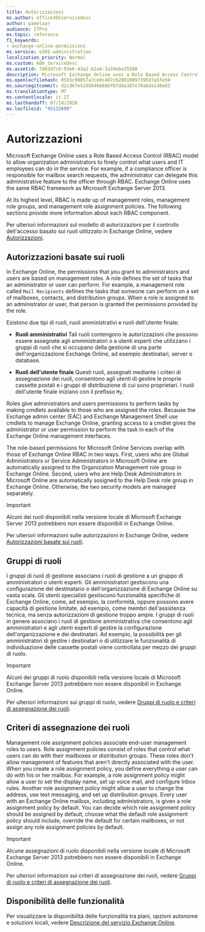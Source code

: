 ```yaml
---
title: Autorizzazioni
ms.author: office365servicedesc
author: pamelaar
audience: ITPro
ms.topic: reference
f1_keywords:
- exchange-online-permissions
ms.service: o365-administration
localization_priority: Normal
ms.custom: Adm_ServiceDesc
ms.assetid: 7803d7c0-93e6-43a2-b2a4-3a39abe25500
description: Microsoft Exchange Online uses a Role Based Access Control (RBAC) model to allow organization administrators to finely control what users and IT employees can do in the service. For example, if a compliance officer is responsible for mailbox search requests, the administrator can delegate this administrative feature to the officer through RBAC. Exchange Online uses the same RBAC framework as Microsoft Exchange Server 2013.
ms.openlocfilehash: 0593c98857a7ce0c487c628018097395d7a5fe50
ms.sourcegitcommit: d2cd67e52dd646b68bfbfd8a387e70a6da140a62
ms.translationtype: MT
ms.contentlocale: it-IT
ms.lasthandoff: 07/14/2020
ms.locfileid: "45132690"
---
```

# <a name="permissions"></a>Autorizzazioni

Microsoft Exchange Online uses a Role Based Access Control (RBAC) model to allow organization administrators to finely control what users and IT employees can do in the service. For example, if a compliance officer is responsible for mailbox search requests, the administrator can delegate this administrative feature to the officer through RBAC. Exchange Online uses the same RBAC framework as Microsoft Exchange Server 2013. 
  
At its highest level, RBAC is made up of management roles, management role groups, and management role assignment policies. The following sections provide more information about each RBAC component.
  
Per ulteriori informazioni sul modello di autorizzazioni per il controllo dell'accesso basato sui ruoli utilizzato in Exchange Online, vedere [Autorizzazioni](https://go.microsoft.com/fwlink/p/?LinkId=271935).
  
## <a name="role-based-permissions"></a>Autorizzazioni basate sui ruoli

In Exchange Online, the permissions that you grant to administrators and users are based on management roles. A role defines the set of tasks that an administrator or user can perform. For example, a management role called  `Mail Recipients` defines the tasks that someone can perform on a set of mailboxes, contacts, and distribution groups. When a role is assigned to an administrator or user, that person is granted the permissions provided by the role. 
  
Esistono due tipi di ruoli, ruoli amministrativi e ruoli dell'utente finale:
  
- **Ruoli amministrativi** Tali ruoli contengono le autorizzazioni che possono essere assegnate agli amministratori o a utenti esperti che utilizzano i gruppi di ruoli che si occupano della gestione di una parte dell'organizzazione Exchange Online, ad esempio destinatari, server o database. 
    
- **Ruoli dell'utente finale** Questi ruoli, assegnati mediante i criteri di assegnazione dei ruoli, consentono agli utenti di gestire le proprie cassette postali e i gruppi di distribuzione di cui sono proprietari. I ruoli dell'utente finale iniziano con il prefisso  `My`.
    
Roles give administrators and users permissions to perform tasks by making cmdlets available to those who are assigned the roles. Because the Exchange admin center (EAC) and Exchange Management Shell use cmdlets to manage Exchange Online, granting access to a cmdlet gives the administrator or user permission to perform the task in each of the Exchange Online management interfaces.
  
The role-based permissions for Microsoft Online Services overlap with those of Exchange Online RBAC in two ways. First, users who are Global Administrators or Service Administrators in Microsoft Online are automatically assigned to the Organization Management role group in Exchange Online. Second, users who are Help Desk Administrators in Microsoft Online are automatically assigned to the Help Desk role group in Exchange Online. Otherwise, the two security models are managed separately.
  
> [!IMPORTANT]
> Alcuni dei ruoli disponibili nella versione locale di Microsoft Exchange Server 2013 potrebbero non essere disponibili in Exchange Online. 
  
Per ulteriori informazioni sulle autorizzazioni in Exchange Online, vedere [Autorizzazioni basate sui ruoli](https://go.microsoft.com/fwlink/p/?LinkId=271936).
  
## <a name="role-groups"></a>Gruppi di ruoli

I gruppi di ruoli di gestione associano i ruoli di gestione a un gruppo di amministratori o utenti esperti. Gli amministratori gestiscono una configurazione del destinatario o dell'organizzazione di Exchange Online su vasta scala. Gli utenti specialisti gestiscono funzionalità specifiche di Exchange Online, come, ad esempio, la conformità, oppure possono avere capacità di gestione limitate, ad esempio, come membri dell'assistenza tecnica, ma senza autorizzazioni di gestione troppo ampie. I gruppi di ruoli in genere associano i ruoli di gestione amministrativa che consentono agli amministratori e agli utenti esperti di gestire la configurazione dell'organizzazione e dei destinatari. Ad esempio, la possibilità per gli amministratori di gestire i destinatari o di utilizzare le funzionalità di individuazione delle cassette postali viene controllata per mezzo dei gruppi di ruolo. 
  
> [!IMPORTANT]
> Alcuni dei gruppi di ruolo disponibili nella versione locale di Microsoft Exchange Server 2013 potrebbero non essere disponibili in Exchange Online. 
  
Per ulteriori informazioni sui gruppi di ruolo, vedere [Gruppi di ruolo e criteri di assegnazione dei ruoli](https://go.microsoft.com/fwlink/p/?LinkId=271937).
  
## <a name="role-assignment-policies"></a>Criteri di assegnazione dei ruoli

Management role assignment policies associate end-user management roles to users. Role assignment policies consist of roles that control what users can do with their mailboxes or distribution groups. These roles don't allow management of features that aren't directly associated with the user. When you create a role assignment policy, you define everything a user can do with his or her mailbox. For example, a role assignment policy might allow a user to set the display name, set up voice mail, and configure Inbox rules. Another role assignment policy might allow a user to change the address, use text messaging, and set up distribution groups. Every user with an Exchange Online mailbox, including administrators, is given a role assignment policy by default. You can decide which role assignment policy should be assigned by default, choose what the default role assignment policy should include, override the default for certain mailboxes, or not assign any role assignment policies by default.
  
> [!IMPORTANT]
> Alcune assegnazioni di ruolo disponibili nella versione locale di Microsoft Exchange Server 2013 potrebbero non essere disponibili in Exchange Online. 
  
Per ulteriori informazioni sui criteri di assegnazione dei ruoli, vedere [Gruppi di ruolo e criteri di assegnazione dei ruoli](https://go.microsoft.com/fwlink/p/?LinkId=271937).
  
## <a name="feature-availability"></a>Disponibilità delle funzionalità

Per visualizzare la disponibilità delle funzionalità tra piani, opzioni autonome e soluzioni locali, vedere [Descrizione del servizio Exchange Online](exchange-online-service-description.md).
  

